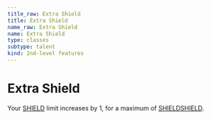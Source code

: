 ```yaml
---
title_raw: Extra Shield
title: Extra Shield
name_raw: Extra Shield
name: Extra Shield
type: classes
subtype: talent
kind: 2nd-level features
---
```


# Extra Shield

Your [SHIELD](#shield) limit increases by 1, for a maximum of [SHIELD](#shield)[SHIELD](#shield).
